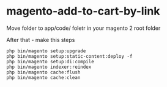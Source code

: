 # magento-add-to-cart-by-link

Move folder  to app/code/ foletr in your magento 2 root folder

After that - make this steps

```
php bin/magento setup:upgrade
php bin/magento setup:static-content:deploy -f
php bin/magento setup:di:compile
php bin/magento indexer:reindex
php bin/magento cache:flush
php bin/magento cache:clean
```